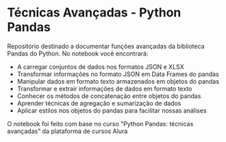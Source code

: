 # Técnicas Avançadas - Python Pandas
Repositório destinado a documentar funções avançadas da biblioteca Pandas do Python. No notebook você encontrará:

* A carregar conjuntos de dados nos formatos JSON e XLSX
* Transformar informações no formato JSON em Data Frames do pandas
* Manipular dados em formato texto armazenados em objetos do pandas
* Transformar e extrair informações de dados em formato texto
* Conhecer os métodos de concatenação entre objetos do pandas
* Aprender técnicas de agregação e sumarização de dados
* Aplicar estilos nos objetos do pandas para facilitar nossas análises

O notebook foi feito com base no curso "Python Pandas: técnicas avançadas" da plataforma de cursos Alura
